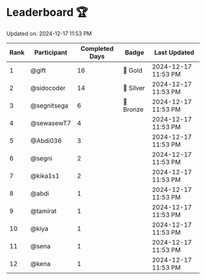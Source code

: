 # Leaderboard 🏆

Updated on: 2024-12-17 11:53 PM

| Rank | Participant       | Completed Days | Badge      | Last Updated         |
|------|-------------------|----------------|------------|----------------------|
| 1    | @gift             | 16             | 🏅 Gold     | 2024-12-17 11:53 PM |
| 2    | @sidocoder        | 14             | 🥈 Silver   | 2024-12-17 11:53 PM |
| 3    | @segnitsega       | 6              | 🥉 Bronze   | 2024-12-17 11:53 PM |
| 4    | @sewasewT7        | 4              |            | 2024-12-17 11:53 PM |
| 5    | @Abdi036          | 3              |            | 2024-12-17 11:53 PM |
| 6    | @segni            | 2              |            | 2024-12-17 11:53 PM |
| 7    | @kika1s1          | 2              |            | 2024-12-17 11:53 PM |
| 8    | @abdi             | 1              |            | 2024-12-17 11:53 PM |
| 9    | @tamirat          | 1              |            | 2024-12-17 11:53 PM |
| 10   | @kiya             | 1              |            | 2024-12-17 11:53 PM |
| 11   | @sena             | 1              |            | 2024-12-17 11:53 PM |
| 12   | @kena             | 1              |            | 2024-12-17 11:53 PM |
